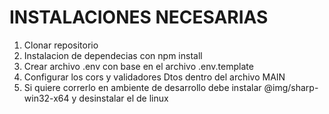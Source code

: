 # INSTALACIONES NECESARIAS

1. Clonar repositorio
2. Instalacion de dependecias con npm install
3. Crear archivo .env con base en el archivo .env.template
4. Configurar los cors y validadores Dtos dentro del archivo MAIN
5. Si quiere correrlo en ambiente de desarrollo debe instalar @img/sharp-win32-x64 y desinstalar el de linux

